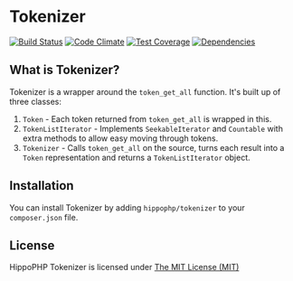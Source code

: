 # Tokenizer

[![Build Status](http://img.shields.io/travis/HippoPHP/Tokenizer.svg?style=flat-square)](https://travis-ci.org/HippoPHP/Tokenizer)
[![Code Climate](http://img.shields.io/codeclimate/github/HippoPHP/Tokenizer.svg?style=flat-square)](https://codeclimate.com/github/HippoPHP/Tokenizer)
[![Test Coverage](http://img.shields.io/codeclimate/coverage/github/HippoPHP/Tokenizer.svg?style=flat-square)](https://codeclimate.com/github/HippoPHP/Tokenizer)
[![Dependencies](http://www.versioneye.com/user/projects/545df0edeb8df2273300003e/badge.svg?style=flat-square)](http://www.versioneye.com/user/projects/545df0edeb8df2273300003e)

## What is Tokenizer?

Tokenizer is a wrapper around the `token_get_all` function. It's built up of three classes:

1. `Token` - Each token returned from `token_get_all` is wrapped in this.
2. `TokenListIterator` - Implements `SeekableIterator` and `Countable` with extra methods to allow easy moving through tokens.
3. `Tokenizer` - Calls `token_get_all` on the source, turns each result into a `Token` representation and returns a `TokenListIterator` object.

## Installation

You can install Tokenizer by adding `hippophp/tokenizer` to your `composer.json` file.

## License

HippoPHP Tokenizer is licensed under [The MIT License (MIT)](/LICENSE)
